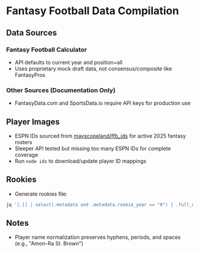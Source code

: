# Fantasy Football Data Compilation

## Data Sources

### Fantasy Football Calculator
- API defaults to current year and position=all
- Uses proprietary mock draft data, not consensus/composite like FantasyPros

### Other Sources (Documentation Only)
- FantasyData.com and SportsData.io require API keys for production use

## Player Images
- ESPN IDs sourced from [mayscopeland/ffb_ids](https://github.com/mayscopeland/ffb_ids) for active 2025 fantasy rosters
- Sleeper API tested but missing too many ESPN IDs for complete coverage
- Run `node ids` to download/update player ID mappings

## Rookies
- Generate rookies file:
```bash
jq '[.[] | select(.metadata and .metadata.rookie_year == "0") | .full_name] | sort' ./data/YYYY-MM-DD/api.sleeper.app-players.json > ./data/rookies.json
```

## Notes
- Player name normalization preserves hyphens, periods, and spaces (e.g., "Amon-Ra St. Brown")